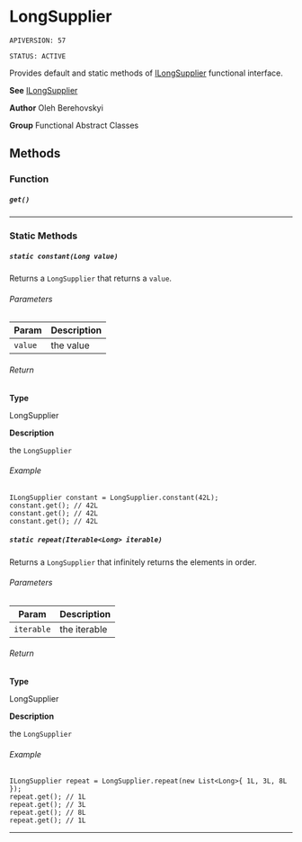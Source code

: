 # LongSupplier

`APIVERSION: 57`

`STATUS: ACTIVE`

Provides default and static methods of [ILongSupplier](/docs/Functional-Interfaces/ILongSupplier.md) functional interface.


**See** [ILongSupplier](/docs/Functional-Interfaces/ILongSupplier.md)


**Author** Oleh Berehovskyi


**Group** Functional Abstract Classes

## Methods
### Function
##### `get()`
---
### Static Methods
##### `static constant(Long value)`

Returns a `LongSupplier` that returns a `value`.

###### Parameters
|Param|Description|
|---|---|
|`value`|the value|

###### Return

**Type**

LongSupplier

**Description**

the `LongSupplier`

###### Example
```apex
ILongSupplier constant = LongSupplier.constant(42L);
constant.get(); // 42L
constant.get(); // 42L
constant.get(); // 42L
```

##### `static repeat(Iterable<Long> iterable)`

Returns a `LongSupplier` that infinitely returns the elements in order.

###### Parameters
|Param|Description|
|---|---|
|`iterable`|the iterable|

###### Return

**Type**

LongSupplier

**Description**

the `LongSupplier`

###### Example
```apex
ILongSupplier repeat = LongSupplier.repeat(new List<Long>{ 1L, 3L, 8L });
repeat.get(); // 1L
repeat.get(); // 3L
repeat.get(); // 8L
repeat.get(); // 1L
```

---

